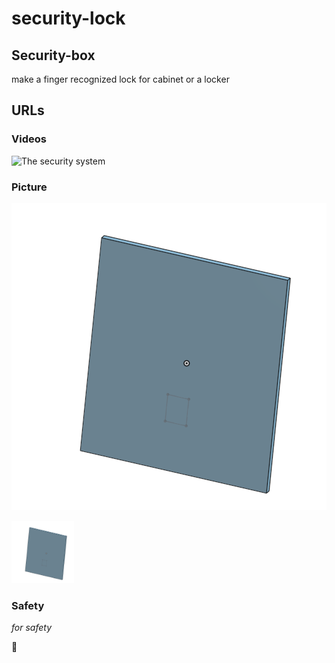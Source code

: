 # security-lock


## Security-box 

make a finger recognized lock for cabinet or a locker

## URLs


### Videos 

![The security system](images/security%20system..png)

### Picture

![A wall image](images/Awall.png)


<img src="images/a wall.png" alt="A wall image" width="100" height="100">



### Safety

*for safety*

:rocket:



